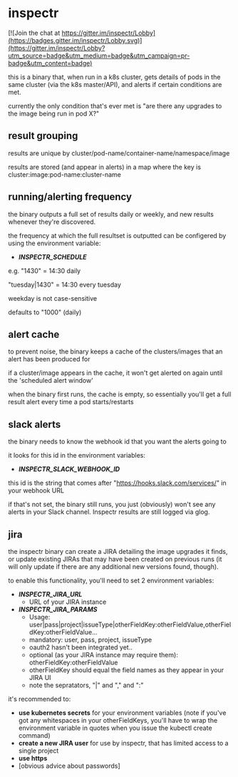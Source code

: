 # inspectr

[![Join the chat at https://gitter.im/inspectr/Lobby](https://badges.gitter.im/inspectr/Lobby.svg)](https://gitter.im/inspectr/Lobby?utm_source=badge&utm_medium=badge&utm_campaign=pr-badge&utm_content=badge)

this is a binary that, when run in a k8s cluster, gets details of pods in the same cluster (via the k8s master/API), and alerts if certain conditions are met.

currently the only condition that's ever met is "are there any upgrades to the image being run in pod X?"


## result grouping

results are unique by cluster/pod-name/container-name/namespace/image

results are stored (and appear in alerts) in a map where the key is cluster:image:pod-name:cluster-name


## running/alerting frequency

the binary outputs a full set of results daily or weekly, and new results
whenever they're discovered.

the frequency at which the full resultset is outputted can be configered by
using the environment variable:

* ___INSPECTR_SCHEDULE___

e.g.
"1430" = 14:30 daily

"tuesday|1430" = 14:30 every tuesday

weekday is not case-sensitive

defaults to "1000" (daily)


## alert cache

to prevent noise, the binary keeps a cache of the clusters/images that an alert has been produced for

if a cluster/image appears in the cache, it won't get alerted on again until the 'scheduled alert window'

when the binary first runs, the cache is empty, so essentially you'll get a full result alert every time a pod starts/restarts


## slack alerts

the binary needs to know the webhook id that you want the alerts going to

it looks for this id in the environment variables:

* ___INSPECTR_SLACK_WEBHOOK_ID___

this id is the string that comes after "https://hooks.slack.com/services/" in your webhook URL

if that's not set, the binary still runs, you just (obviously) won't see any alerts in your Slack channel. Inspectr results are still logged via glog.


## jira

the inspectr binary can create a JIRA detailing the image upgrades it finds, or update existing JIRAs that may have been created on previous runs (it will only update if there are any additional new versions found, though).

to enable this functionality, you'll need to set 2 environment variables:

* ___INSPECTR_JIRA_URL___
  * URL of your JIRA instance
* ___INSPECTR_JIRA_PARAMS___
  * Usage: user|pass|project|issueType|otherFieldKey:otherFieldValue,otherFieldKey:otherFieldValue...
  * mandatory: user, pass, project, issueType
  * oauth2 hasn't been integrated yet..
  * optional (as your JIRA instance may require them): otherFieldKey:otherFieldValue
  * otherFieldKey should equal the field names as they appear in your JIRA UI
  * note the sepratators, "|" and "," and ":"

it's recommended to:

* __use kubernetes secrets__ for your environment variables (note if you've got any whitespaces in your otherFieldKeys, you'll have to wrap the environment variable in quotes when you issue the kubectl create command)
* __create a new JIRA user__ for use by inspectr, that has limited access to a single project
* __use https__
* [obvious advice about passwords]
